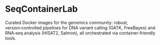 # SeqContainerLab
Curated Docker images for the genomics community: robust, version‑controlled pipelines for DNA variant calling (GATK, FreeBayes) and RNA‑seq analysis (HISAT2, Salmon), all orchestrated via container-friendly tools.
